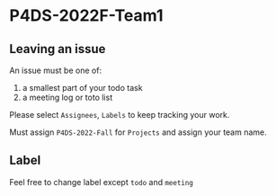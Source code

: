 # P4DS-2022F-Team1

## Leaving an issue

An issue must be one of:

1. a smallest part of your todo task
2. a meeting log or toto list

Please select `Assignees`, `Labels` to keep tracking your work.

Must assign `P4DS-2022-Fall` for `Projects` and assign your team name.

## Label

Feel free to change label except `todo` and `meeting`
